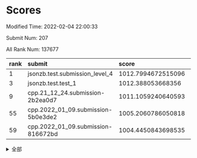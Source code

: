 # Scores

Modified Time: 2022-02-04 22:00:33

Submit Num: 207

All Rank Num: 137677

| rank |               submit               |       score        |       sigma        | pk_num |
| :--- | :--------------------------------- | :----------------- | :----------------- | :----- |
| 1    | jsonzb.test.submission_level_4     | 1012.7994672515096 | 0.7839443882360794 | 2665   |
| 3    | jsonzb.test.test_1                 | 1012.388053668356  | 0.7746076888874435 | 2665   |
| 9    | cpp.21_12_24.submission-2b2ea0d7   | 1011.1059240640593 | 0.7659556844676244 | 2661   |
| 55   | cpp.2022_01_09.submission-5b0e3de2 | 1005.2060786050818 | 0.7115253996202825 | 2660   |
| 59   | cpp.2022_01_09.submission-816672bd | 1004.4450843698535 | 0.713962605976318  | 2662   |


<details>
<summary>全部</summary>

| rank |                 submit                 |       score        |       sigma        | pk_num |
| :--- | :------------------------------------- | :----------------- | :----------------- | :----- |
| 1    | jsonzb.test.submission_level_4         | 1012.7994672515096 | 0.7839443882360794 | 2665   |
| 2    | gobigger.level_3.submission_level_3_21 | 1012.4827387188279 | 0.7819034168123672 | 2655   |
| 3    | jsonzb.test.test_1                     | 1012.388053668356  | 0.7746076888874435 | 2665   |
| 4    | gobigger.level_3.submission_level_3_16 | 1012.3120734898065 | 0.7947880338468915 | 2659   |
| 5    | gobigger.level_3.submission_level_3_20 | 1011.8237113299501 | 0.7842418394402563 | 2661   |
| 6    | gobigger.level_3.submission_level_3_8  | 1011.3546598398282 | 0.796814571164862  | 2663   |
| 7    | gobigger.level_3.submission_level_3_23 | 1011.219119383309  | 0.7665241047059201 | 2659   |
| 8    | gobigger.level_3.submission_level_3_45 | 1011.1700935156782 | 0.7855965121440425 | 2665   |
| 9    | cpp.21_12_24.submission-2b2ea0d7       | 1011.1059240640593 | 0.7659556844676244 | 2661   |
| 10   | gobigger.level_3.submission_level_3_25 | 1011.0638939438517 | 0.7806053806635449 | 2663   |
| 11   | gobigger.level_3.submission_level_3_0  | 1010.5963693292167 | 0.7819899062005091 | 2660   |
| 12   | gobigger.level_3.submission_level_3_48 | 1010.569538633954  | 0.7597921943674975 | 2660   |
| 13   | gobigger.level_3.submission_level_3_1  | 1010.4908605683439 | 0.7745876075169829 | 2663   |
| 14   | gobigger.level_3.submission_level_3_3  | 1010.378322641973  | 0.7527418830947895 | 2662   |
| 15   | gobigger.level_3.submission_level_3_10 | 1010.3760280411794 | 0.7632664027465809 | 2660   |
| 16   | gobigger.level_3.submission_level_3_12 | 1010.3225815326861 | 0.76397540552932   | 2660   |
| 17   | gobigger.level_3.submission_level_3_38 | 1010.2767029617341 | 0.7419689378741446 | 2660   |
| 18   | gobigger.level_3.submission_level_3_5  | 1010.1931598500913 | 0.7727032097573211 | 2660   |
| 19   | gobigger.level_3.submission_level_3_46 | 1010.17791047235   | 0.7767659189116716 | 2657   |
| 20   | gobigger.level_3.submission_level_3_31 | 1010.1383791186533 | 0.7754796072985929 | 2661   |
| 21   | gobigger.level_3.submission_level_3_2  | 1010.0913738986463 | 0.7719146588867277 | 2661   |
| 22   | gobigger.level_3.submission_level_3_17 | 1010.0205072614201 | 0.7539387590872972 | 2661   |
| 23   | gobigger.level_3.submission_level_3_43 | 1009.925970981128  | 0.7470313433763791 | 2660   |
| 24   | gobigger.level_3.submission_level_3_34 | 1009.8559314646695 | 0.7416448732699716 | 2662   |
| 25   | gobigger.level_3.submission_level_3_14 | 1009.8183044571299 | 0.7796647863014389 | 2657   |
| 26   | gobigger.level_3.submission_level_3_32 | 1009.764230977082  | 0.7809255692335647 | 2659   |
| 27   | gobigger.level_3.submission_level_3_4  | 1009.7539362895576 | 0.7826385734236924 | 2658   |
| 28   | gobigger.level_3.submission_level_3_13 | 1009.7494554769652 | 0.7734613506879435 | 2660   |
| 29   | gobigger.level_3.submission_level_3_9  | 1009.6508482120267 | 0.7665481562156692 | 2664   |
| 30   | gobigger.level_3.submission_level_3_41 | 1009.593697388552  | 0.7732804057045783 | 2661   |
| 31   | gobigger.level_3.submission_level_3_26 | 1009.5793669921496 | 0.7457746115742745 | 2658   |
| 32   | gobigger.level_3.submission_level_3_11 | 1009.5370670108678 | 0.7570097709835085 | 2654   |
| 33   | gobigger.level_3.submission_level_3_49 | 1009.4926955747995 | 0.7380062611976174 | 2658   |
| 34   | gobigger.level_3.submission_level_3_6  | 1009.4630279601133 | 0.7565324866225661 | 2660   |
| 35   | gobigger.level_3.submission_level_3_37 | 1009.4402441663904 | 0.7446254988864455 | 2657   |
| 36   | gobigger.level_3.submission_level_3_18 | 1009.42852151724   | 0.7494456010743195 | 2658   |
| 37   | gobigger.level_3.submission_level_3_15 | 1009.3209445797329 | 0.7593171114863219 | 2662   |
| 38   | gobigger.level_3.submission_level_3_40 | 1009.3147324901632 | 0.7611613588461689 | 2660   |
| 39   | gobigger.level_3.submission_level_3_47 | 1009.2553551255417 | 0.7501846825460998 | 2661   |
| 40   | gobigger.level_3.submission_level_3_29 | 1009.2472239049503 | 0.7582557543051885 | 2660   |
| 41   | gobigger.level_3.submission_level_3_7  | 1009.1181337304429 | 0.7479717438497836 | 2656   |
| 42   | gobigger.level_3.submission_level_3_42 | 1009.0524807235754 | 0.7368298806875718 | 2662   |
| 43   | gobigger.level_3.submission_level_3_27 | 1009.0492399333721 | 0.7393349318284014 | 2662   |
| 44   | gobigger.level_3.submission_level_3_35 | 1009.0441711100789 | 0.7507602682893105 | 2661   |
| 45   | gobigger.level_3.submission_level_3_39 | 1008.9388968741703 | 0.7715194433967008 | 2658   |
| 46   | gobigger.level_3.submission_level_3_19 | 1008.9183474464078 | 0.7510630780448783 | 2659   |
| 47   | gobigger.level_3.submission_level_3_30 | 1008.8006826973374 | 0.7417271169609118 | 2661   |
| 48   | gobigger.level_3.submission_level_3_28 | 1008.7982425892241 | 0.7593346030067242 | 2661   |
| 49   | gobigger.level_3.submission_level_3_22 | 1008.6921639104954 | 0.7648819578789944 | 2662   |
| 50   | gobigger.level_3.submission_level_3_24 | 1008.544210108686  | 0.7407883848422627 | 2660   |
| 51   | gobigger.level_3.submission_level_3_44 | 1008.3408351777251 | 0.7393025882894736 | 2662   |
| 52   | gobigger.level_3.submission_level_3_36 | 1008.3365641415747 | 0.7504534158877739 | 2660   |
| 53   | gobigger.level_3.submission_level_3_33 | 1008.2567536475163 | 0.745218724791291  | 2658   |
| 54   | gobigger.level_1.submission_level_1_12 | 1005.3563527183215 | 0.7296526942019771 | 2652   |
| 55   | cpp.2022_01_09.submission-5b0e3de2     | 1005.2060786050818 | 0.7115253996202825 | 2660   |
| 56   | gobigger.level_1.submission_level_1_15 | 1004.9741475850842 | 0.7405874591279028 | 2660   |
| 57   | gobigger.level_1.submission_level_1_32 | 1004.6913559974153 | 0.720553158669333  | 2661   |
| 58   | gobigger.level_1.submission_level_1_16 | 1004.4849385159898 | 0.7090178445548079 | 2665   |
| 59   | cpp.2022_01_09.submission-816672bd     | 1004.4450843698535 | 0.713962605976318  | 2662   |
| 60   | gobigger.level_1.submission_level_1_43 | 1004.4123247424033 | 0.7256579096511961 | 2661   |
| 61   | gobigger.level_1.submission_level_1_36 | 1004.3767540343741 | 0.7184092485821844 | 2664   |
| 62   | gobigger.level_1.submission_level_1_45 | 1004.3533828895822 | 0.7252190840168686 | 2656   |
| 63   | gobigger.level_1.submission_level_1_48 | 1004.2310981132604 | 0.7238433363349067 | 2655   |
| 64   | gobigger.level_1.submission_level_1_14 | 1004.2168545807042 | 0.7286120485518532 | 2659   |
| 65   | gobigger.level_1.submission_level_1_24 | 1004.2055219280013 | 0.7261801278160646 | 2659   |
| 66   | gobigger.level_1.submission_level_1_6  | 1004.1088899588002 | 0.7194032013404561 | 2660   |
| 67   | gobigger.level_1.submission_level_1_8  | 1004.0915658128464 | 0.7145627271650202 | 2661   |
| 68   | gobigger.level_1.submission_level_1_13 | 1003.9588356552373 | 0.7152431078769839 | 2662   |
| 69   | gobigger.level_1.submission_level_1_49 | 1003.9298451687507 | 0.7202008626556626 | 2662   |
| 70   | gobigger.level_1.submission_level_1_2  | 1003.6851562449091 | 0.7116901596096795 | 2660   |
| 71   | gobigger.level_1.submission_level_1_47 | 1003.6741872288903 | 0.7140634141326869 | 2661   |
| 72   | gobigger.level_1.submission_level_1_20 | 1003.6717888673247 | 0.7055990600903814 | 2661   |
| 73   | gobigger.level_1.submission_level_1_23 | 1003.6604318774147 | 0.7240465133498695 | 2663   |
| 74   | gobigger.level_1.submission_level_1_5  | 1003.530737978964  | 0.7282925886803437 | 2666   |
| 75   | gobigger.level_1.submission_level_1_9  | 1003.503816543737  | 0.7103292804482426 | 2665   |
| 76   | gobigger.level_1.submission_level_1_26 | 1003.4398514014443 | 0.7106757356652367 | 2655   |
| 77   | gobigger.level_1.submission_level_1_17 | 1003.3297263119119 | 0.7115157592639612 | 2664   |
| 78   | gobigger.level_1.submission_level_1_30 | 1003.2313478935464 | 0.7177149219906305 | 2651   |
| 79   | gobigger.level_1.submission_level_1_44 | 1003.2066517389294 | 0.7063059492085006 | 2656   |
| 80   | gobigger.level_1.submission_level_1_27 | 1003.1486115852791 | 0.7095601092420383 | 2665   |
| 81   | gobigger.level_1.submission_level_1_34 | 1003.1485121129242 | 0.7056555927969134 | 2664   |
| 82   | gobigger.level_1.submission_level_1_18 | 1003.1080417443134 | 0.7124351211003564 | 2655   |
| 83   | gobigger.level_1.submission_level_1_31 | 1003.0998320824522 | 0.7321943020692989 | 2659   |
| 84   | gobigger.level_1.submission_level_1_42 | 1003.0827350551243 | 0.7242158495125673 | 2659   |
| 85   | gobigger.level_1.submission_level_1_37 | 1003.0641732014776 | 0.7189929900711944 | 2660   |
| 86   | gobigger.level_1.submission_level_1_0  | 1003.0274874432577 | 0.714419157143214  | 2657   |
| 87   | gobigger.level_1.submission_level_1_4  | 1002.9845279478668 | 0.7131813345244028 | 2665   |
| 88   | gobigger.level_1.submission_level_1_28 | 1002.9767987851204 | 0.7199406870683065 | 2660   |
| 89   | gobigger.level_1.submission_level_1_46 | 1002.9764606029687 | 0.7029149772748413 | 2660   |
| 90   | gobigger.level_1.submission_level_1_35 | 1002.9752366564941 | 0.7190298824930362 | 2655   |
| 91   | gobigger.level_1.submission_level_1_11 | 1002.8921977329157 | 0.7096270614291579 | 2664   |
| 92   | gobigger.level_1.submission_level_1_10 | 1002.8169178198078 | 0.6982774117143946 | 2664   |
| 93   | gobigger.level_1.submission_level_1_25 | 1002.8168443870659 | 0.7043838627208093 | 2657   |
| 94   | gobigger.level_1.submission_level_1_40 | 1002.7690748535937 | 0.7095054312525253 | 2662   |
| 95   | gobigger.level_1.submission_level_1_33 | 1002.724735159055  | 0.7233430926478598 | 2660   |
| 96   | gobigger.level_1.submission_level_1_21 | 1002.6654922795881 | 0.717990004798057  | 2658   |
| 97   | gobigger.level_1.submission_level_1_41 | 1002.6631365176288 | 0.7194814012213011 | 2664   |
| 98   | gobigger.level_1.submission_level_1_22 | 1002.6233001881836 | 0.7069447339541974 | 2659   |
| 99   | gobigger.level_1.submission_level_1_19 | 1002.5377612528864 | 0.7085376819446202 | 2660   |
| 100  | gobigger.level_1.submission_level_1_1  | 1002.4784518992354 | 0.7102085327872341 | 2660   |
| 101  | gobigger.level_1.submission_level_1_39 | 1002.4565496583806 | 0.6975423402494353 | 2665   |
| 102  | gobigger.level_1.submission_level_1_38 | 1002.3584958692924 | 0.727425285146774  | 2660   |
| 103  | gobigger.level_1.submission_level_1_29 | 1002.2961999856237 | 0.7091457741436685 | 2661   |
| 104  | gobigger.level_1.submission_level_1_3  | 1001.9711845051063 | 0.7104857167018791 | 2654   |
| 105  | gobigger.level_1.submission_level_1_7  | 1001.8804702218503 | 0.7159420886255594 | 2655   |
| 106  | gobigger.random.submission_random_3    | 997.6075810203062  | 0.7100380676750156 | 2659   |
| 107  | gobigger.random.submission_random_44   | 997.1111275819947  | 0.714179090005004  | 2662   |
| 108  | gobigger.random.submission_random_23   | 997.0809480397612  | 0.7218123664994469 | 2658   |
| 109  | gobigger.random.submission_random_35   | 997.0409561489284  | 0.7035707252944836 | 2666   |
| 110  | gobigger.random.submission_random_21   | 996.9079772050768  | 0.7173575481530144 | 2664   |
| 111  | gobigger.random.submission_random_37   | 996.826362871138   | 0.7143448287566114 | 2663   |
| 112  | gobigger.random.submission_random_28   | 996.6444819438572  | 0.7237510805888464 | 2665   |
| 113  | gobigger.random.submission_random_4    | 996.6098305829861  | 0.695731218778536  | 2669   |
| 114  | gobigger.random.submission_random_36   | 996.5703041344075  | 0.7258232187212584 | 2661   |
| 115  | gobigger.random.submission_random_5    | 996.4355951720685  | 0.7100938251382607 | 2657   |
| 116  | gobigger.random.submission_random_24   | 996.3562883870103  | 0.7193335365508977 | 2661   |
| 117  | gobigger.random.submission_random_48   | 996.2919191224139  | 0.7144380140865307 | 2657   |
| 118  | gobigger.random.submission_random_31   | 996.244577225133   | 0.7190184189832519 | 2659   |
| 119  | gobigger.random.submission_random_29   | 996.1951093108274  | 0.7087445899416298 | 2658   |
| 120  | gobigger.random.submission_random_9    | 996.1832555690187  | 0.7196037916795587 | 2661   |
| 121  | gobigger.random.submission_random_47   | 996.1633786691234  | 0.703693217182143  | 2664   |
| 122  | gobigger.random.submission_random_11   | 996.0708490164404  | 0.7124095720594691 | 2663   |
| 123  | gobigger.random.submission_random_13   | 996.0256851487853  | 0.7009063426700111 | 2663   |
| 124  | gobigger.random.submission_random_38   | 996.0051086914281  | 0.7142624568664867 | 2657   |
| 125  | gobigger.random.submission_random_15   | 995.9508517531489  | 0.718214813206826  | 2657   |
| 126  | gobigger.random.submission_random_25   | 995.9452052723733  | 0.7149472485476064 | 2657   |
| 127  | gobigger.random.submission_random_16   | 995.8899467520313  | 0.7134149160289281 | 2656   |
| 128  | gobigger.random.submission_random_46   | 995.8228252610751  | 0.6981755636999251 | 2664   |
| 129  | gobigger.random.submission_random_20   | 995.8166348246353  | 0.710867450319678  | 2662   |
| 130  | gobigger.random.submission_random_22   | 995.7961754697948  | 0.7072611370205826 | 2663   |
| 131  | gobigger.random.submission_random_45   | 995.7883697002367  | 0.7126796430113151 | 2659   |
| 132  | gobigger.random.submission_random_42   | 995.694479369808   | 0.7292837696867913 | 2659   |
| 133  | gobigger.random.submission_random_43   | 995.6796870315018  | 0.7060010910282855 | 2666   |
| 134  | gobigger.random.submission_random_40   | 995.600342348444   | 0.7016676362138888 | 2664   |
| 135  | gobigger.random.submission_random_1    | 995.5982352629444  | 0.7140948303042418 | 2666   |
| 136  | gobigger.random.submission_random_41   | 995.5969249743418  | 0.7089656679642429 | 2661   |
| 137  | gobigger.random.submission_random_2    | 995.5643875934524  | 0.7106914913565037 | 2660   |
| 138  | gobigger.random.submission_random_27   | 995.5070301077504  | 0.7116827655410367 | 2664   |
| 139  | gobigger.random.submission_random_10   | 995.408987279373   | 0.6977730523544232 | 2668   |
| 140  | gobigger.random.submission_random_6    | 995.3947886999828  | 0.7297712315324916 | 2662   |
| 141  | gobigger.random.submission_random_8    | 995.3751112222947  | 0.7195583051862111 | 2656   |
| 142  | gobigger.random.submission_random_7    | 995.3740591149859  | 0.7186406671327553 | 2661   |
| 143  | gobigger.random.submission_random_49   | 995.2873283680773  | 0.7239893924456104 | 2657   |
| 144  | gobigger.random.submission_random_33   | 995.1744418474086  | 0.702911293210759  | 2663   |
| 145  | gobigger.random.submission_random_19   | 995.1458095748875  | 0.7085284939064598 | 2660   |
| 146  | gobigger.random.submission_random_32   | 995.137517499231   | 0.7161271818856231 | 2659   |
| 147  | gobigger.random.submission_random_17   | 995.0988283855205  | 0.706481175195928  | 2659   |
| 148  | gobigger.random.submission_random_0    | 994.9788339854443  | 0.7153117098473954 | 2664   |
| 149  | gobigger.random.submission_random_39   | 994.941420735529   | 0.7146600238795976 | 2659   |
| 150  | gobigger.random.submission_random_34   | 994.9395741434299  | 0.7090452561365131 | 2662   |
| 151  | gobigger.random.submission_random_12   | 994.9187008408018  | 0.7119702609496644 | 2655   |
| 152  | gobigger.random.submission_random_30   | 994.9002739055992  | 0.7043819808224683 | 2661   |
| 153  | gobigger.random.submission_random_14   | 994.8900062808776  | 0.716457101669157  | 2662   |
| 154  | gobigger.random.submission_random_18   | 994.8605109969584  | 0.7163465750204105 | 2654   |
| 155  | gobigger.random.submission_random_26   | 994.5025912672038  | 0.7262075000365721 | 2662   |
| 156  | gobigger.level_2.submission_level_2_23 | 993.6547110561869  | 0.7212667651913311 | 2661   |
| 157  | gobigger.level_2.submission_level_2_42 | 993.599173502213   | 0.7583414141685011 | 2661   |
| 158  | gobigger.level_2.submission_level_2_40 | 993.4865610528758  | 0.7361630839426839 | 2662   |
| 159  | gobigger.level_2.submission_level_2_14 | 993.388678898522   | 0.7261505487740376 | 2657   |
| 160  | gobigger.level_2.submission_level_2_31 | 993.381044119803   | 0.7472951650908224 | 2664   |
| 161  | gobigger.level_2.submission_level_2_8  | 993.3231158010415  | 0.7435007893310583 | 2658   |
| 162  | gobigger.level_2.submission_level_2_47 | 993.3229944578648  | 0.7422394083163044 | 2663   |
| 163  | gobigger.level_2.submission_level_2_46 | 993.1764271390063  | 0.7402555482965952 | 2662   |
| 164  | gobigger.level_2.submission_level_2_27 | 993.125930107209   | 0.7387203909782996 | 2658   |
| 165  | gobigger.level_2.submission_level_2_2  | 993.1188872102018  | 0.7322838805644558 | 2660   |
| 166  | gobigger.level_2.submission_level_2_19 | 993.0921653327368  | 0.7431902301225108 | 2657   |
| 167  | gobigger.level_2.submission_level_2_3  | 992.9848756903101  | 0.7458337477726044 | 2662   |
| 168  | gobigger.level_2.submission_level_2_12 | 992.9491847230559  | 0.7227507838416588 | 2669   |
| 169  | gobigger.level_2.submission_level_2_7  | 992.917131320283   | 0.7252474796344239 | 2659   |
| 170  | gobigger.level_2.submission_level_2_32 | 992.9111977906285  | 0.7499883762189345 | 2663   |
| 171  | gobigger.level_2.submission_level_2_36 | 992.6936335044555  | 0.7372191696339973 | 2660   |
| 172  | gobigger.level_2.submission_level_2_13 | 992.6834712645475  | 0.7405738377655258 | 2662   |
| 173  | gobigger.level_2.submission_level_2_38 | 992.6570226407257  | 0.7336427896256217 | 2659   |
| 174  | gobigger.level_2.submission_level_2_15 | 992.6546349333229  | 0.7429736593242681 | 2660   |
| 175  | gobigger.level_2.submission_level_2_44 | 992.6287745921243  | 0.7460308266424788 | 2666   |
| 176  | gobigger.level_2.submission_level_2_25 | 992.395477049834   | 0.7558439793296496 | 2661   |
| 177  | gobigger.level_2.submission_level_2_39 | 992.3062924768248  | 0.7416582231721777 | 2656   |
| 178  | gobigger.level_2.submission_level_2_6  | 992.2690242298364  | 0.7565458841384846 | 2658   |
| 179  | gobigger.level_2.submission_level_2_37 | 992.2522488478563  | 0.7453907740308113 | 2661   |
| 180  | gobigger.level_2.submission_level_2_4  | 992.2256628798098  | 0.7680829119771776 | 2662   |
| 181  | gobigger.level_2.submission_level_2_28 | 992.1925605247903  | 0.7481551324889414 | 2663   |
| 182  | gobigger.level_2.submission_level_2_21 | 992.126761668382   | 0.7456338910167469 | 2662   |
| 183  | gobigger.level_2.submission_level_2_49 | 992.0212265976133  | 0.7395078350519722 | 2657   |
| 184  | gobigger.level_2.submission_level_2_9  | 991.9635341197766  | 0.7344132370665468 | 2661   |
| 185  | gobigger.level_2.submission_level_2_33 | 991.879006402304   | 0.7581567310772964 | 2658   |
| 186  | gobigger.level_2.submission_level_2_17 | 991.8287942452723  | 0.7341654310740617 | 2662   |
| 187  | gobigger.level_2.submission_level_2_22 | 991.8195214433288  | 0.7443515495025911 | 2658   |
| 188  | gobigger.level_2.submission_level_2_43 | 991.787343656354   | 0.7589822320859313 | 2657   |
| 189  | gobigger.level_2.submission_level_2_10 | 991.6933571412962  | 0.7373248259928643 | 2655   |
| 190  | gobigger.level_2.submission_level_2_20 | 991.6003326431033  | 0.7626229732061379 | 2662   |
| 191  | gobigger.level_2.submission_level_2_0  | 991.5428312744717  | 0.7586103776988016 | 2662   |
| 192  | gobigger.level_2.submission_level_2_48 | 991.5420118497924  | 0.7388799309236609 | 2660   |
| 193  | gobigger.level_2.submission_level_2_26 | 991.5408969484412  | 0.7371772923706389 | 2657   |
| 194  | gobigger.level_2.submission_level_2_16 | 991.528018533175   | 0.7501045524130542 | 2662   |
| 195  | gobigger.level_2.submission_level_2_34 | 991.5116849867684  | 0.7389412479541007 | 2660   |
| 196  | gobigger.level_2.submission_level_2_30 | 991.4332226466549  | 0.7460774107553318 | 2660   |
| 197  | gobigger.level_2.submission_level_2_18 | 991.3208964330125  | 0.7582686447893813 | 2658   |
| 198  | gobigger.level_2.submission_level_2_29 | 991.2881786842388  | 0.7682478022778416 | 2658   |
| 199  | gobigger.level_2.submission_level_2_45 | 991.1632151739678  | 0.7679788611718033 | 2662   |
| 200  | gobigger.level_2.submission_level_2_1  | 991.1515024941266  | 0.7649500225168153 | 2666   |
| 201  | gobigger.level_2.submission_level_2_5  | 991.1433016129508  | 0.7543669806268697 | 2657   |
| 202  | gobigger.level_2.submission_level_2_35 | 990.9155245026037  | 0.7500569852182156 | 2660   |
| 203  | gobigger.level_2.submission_level_2_41 | 990.605941421891   | 0.7590118107015598 | 2661   |
| 204  | gobigger.level_2.submission_level_2_24 | 990.5046747249085  | 0.7785845003456816 | 2661   |
| 205  | gobigger.level_2.submission_level_2_11 | 990.3929245436144  | 0.770535250192665  | 2665   |
| 206  | gobigger.none.submission_none_0        | 977.249991804946   | 1.4149655966973254 | 2659   |
| 207  | gobigger.none.submission_none_1        | 976.5596186930974  | 1.4843398346218057 | 2663   |

</details>